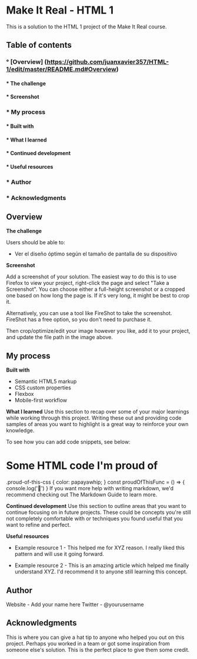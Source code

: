 # Make It Real - HTML 1
This is a solution to the HTML 1 project of the Make It Real course.

## Table of contents
### ° [Overview] (https://github.com/juanxavier357/HTML-1/edit/master/README.md#Overview)
#### * The challenge
#### * Screenshot
### * My process
#### * Built with
#### * What I learned
#### * Continued development
#### * Useful resources
### * Author
### * Acknowledgments

## Overview

**The challenge**

Users should be able to:

* Ver el diseño óptimo según el tamaño de pantalla de su dispositivo

**Screenshot**


Add a screenshot of your solution. The easiest way to do this is to use Firefox to view your project, right-click the page and select "Take a Screenshot". You can choose either a full-height screenshot or a cropped one based on how long the page is. If it's very long, it might be best to crop it.

Alternatively, you can use a tool like FireShot to take the screenshot. FireShot has a free option, so you don't need to purchase it.

Then crop/optimize/edit your image however you like, add it to your project, and update the file path in the image above.

## My process

**Built with**
* Semantic HTML5 markup
* CSS custom properties
* Flexbox
* Mobile-first workflow

**What I learned**
Use this section to recap over some of your major learnings while working through this project. Writing these out and providing code samples of areas you want to highlight is a great way to reinforce your own knowledge.

To see how you can add code snippets, see below:

<h1>Some HTML code I'm proud of</h1>
.proud-of-this-css {
  color: papayawhip;
}
const proudOfThisFunc = () => {
  console.log('🎉')
}
If you want more help with writing markdown, we'd recommend checking out The Markdown Guide to learn more.

**Continued development**
Use this section to outline areas that you want to continue focusing on in future projects. These could be concepts you're still not completely comfortable with or techniques you found useful that you want to refine and perfect.

**Useful resources**
+ Example resource 1 - This helped me for XYZ reason. I really liked this pattern and will use it going forward.
* Example resource 2 - This is an amazing article which helped me finally understand XYZ. I'd recommend it to anyone still learning this concept.

## Author
Website - Add your name here
Twitter - @yourusername

## Acknowledgments
This is where you can give a hat tip to anyone who helped you out on this project. Perhaps you worked in a team or got some inspiration from someone else's solution. This is the perfect place to give them some credit.
